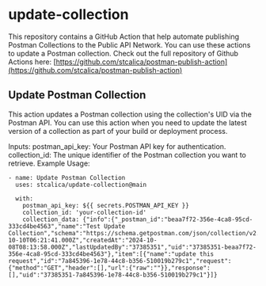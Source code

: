 # update-collection

This repository contains a GitHub Action that help automate publishing Postman Collections to the Public API Network. You can use these actions to update a Postman collection.
Check out the full repository of Github Actions here: [https://github.com/stcalica/postman-publish-action](https://github.com/stcalica/postman-publish-action)

## Update Postman Collection
This action updates a Postman collection using the collection's UID via the Postman API. 
You can use this action when you need to update the latest version of a collection as part of your build or deployment process.

Inputs:
postman_api_key: Your Postman API key for authentication.
collection_id: The unique identifier of the Postman collection you want to retrieve.
Example Usage:
```
- name: Update Postman Collection
  uses: stcalica/update-collection@main
  
  with:
    postman_api_key: ${{ secrets.POSTMAN_API_KEY }}
    collection_id: 'your-collection-id'
    collection_data: {"info":{"_postman_id":"beaa7f72-356e-4ca8-95cd-333cd4be4563","name":"Test Update Collection","schema":"https://schema.getpostman.com/json/collection/v2.1.0/collection.json","updatedAt":"2024-10-10T06:21:41.000Z","createdAt":"2024-10-08T08:13:58.000Z","lastUpdatedBy":"37385351","uid":"37385351-beaa7f72-356e-4ca8-95cd-333cd4be4563"},"item":[{"name":"update this request","id":"7a845396-1e78-44c8-b356-510019b279c1","request":{"method":"GET","header":[],"url":{"raw":""}},"response":[],"uid":"37385351-7a845396-1e78-44c8-b356-510019b279c1"}]}
```
